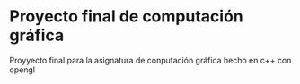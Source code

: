 # Proyecto final de computación gráfica
Proyyecto final para la asignatura de conputación gráfica hecho en c++ con opengl
